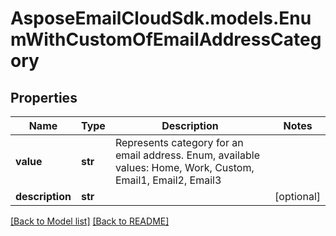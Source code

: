 # AsposeEmailCloudSdk.models.EnumWithCustomOfEmailAddressCategory

## Properties
Name | Type | Description | Notes
------------ | ------------- | ------------- | -------------
**value** |**str** |Represents category for an email address. Enum, available values: Home, Work, Custom, Email1, Email2, Email3 |
**description** |**str** | |[optional] 




[[Back to Model list]](Models.md) [[Back to README]](README.md)

